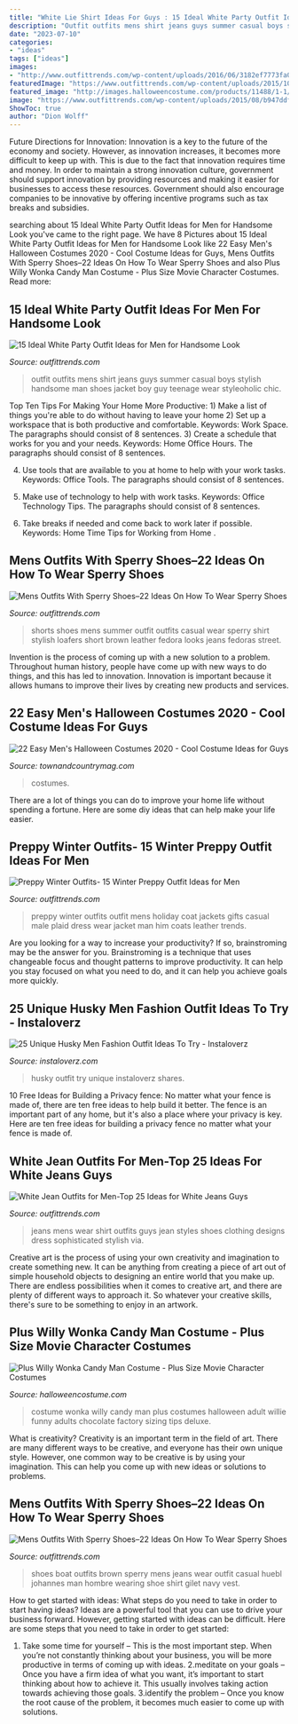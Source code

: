 ```yaml
---
title: "White Lie Shirt Ideas For Guys : 15 Ideal White Party Outfit Ideas For Men For Handsome Look"
description: "Outfit outfits mens shirt jeans guys summer casual boys stylish handsome man shoes jacket boy guy teenage wear styleoholic chic"
date: "2023-07-10"
categories:
- "ideas"
tags: ["ideas"]
images:
- "http://www.outfittrends.com/wp-content/uploads/2016/06/3182ef7773fa0e532c3aa7f5b969215f.jpg"
featuredImage: "https://www.outfittrends.com/wp-content/uploads/2015/10/preppy-winter-outfits-for-men-2.jpg"
featured_image: "http://images.halloweencostume.com/products/11488/1-1/plus-willy-wonka-candy-man-costume.jpg"
image: "https://www.outfittrends.com/wp-content/uploads/2015/08/b947ddfab5b8221820dfc29561cb006e.jpg"
ShowToc: true
author: "Dion Wolff"
---
```



Future Directions for Innovation:
Innovation is a key to the future of the economy and society. However, as innovation increases, it becomes more difficult to keep up with. This is due to the fact that innovation requires time and money. In order to maintain a strong innovation culture, government should support innovation by providing resources and making it easier for businesses to access these resources. Government should also encourage companies to be innovative by offering incentive programs such as tax breaks and subsidies.

	

		
searching about 15 Ideal White Party Outfit Ideas for Men for Handsome Look you've came to the right page. We have 8 Pictures about 15 Ideal White Party Outfit Ideas for Men for Handsome Look like 22 Easy Men&#039;s Halloween Costumes 2020 - Cool Costume Ideas for Guys, Mens Outfits With Sperry Shoes–22 Ideas On How To Wear Sperry Shoes and also Plus Willy Wonka Candy Man Costume - Plus Size Movie Character Costumes. Read more:
		
    
## 15 Ideal White Party Outfit Ideas For Men For Handsome Look

<img loading=lazy src="https://www.outfittrends.com/wp-content/uploads/2015/08/b947ddfab5b8221820dfc29561cb006e.jpg" onerror="this.onerror=null;this.src='https://tse1.mm.bing.net/th?id=OIP.S14tA7t7H6KVSi4O1KUnpAAAAA&amp;pid=15.1';" alt="15 Ideal White Party Outfit Ideas for Men for Handsome Look">

_Source: outfittrends.com_

>outfit outfits mens shirt jeans guys summer casual boys stylish handsome man shoes jacket boy guy teenage wear styleoholic chic. 

	

Top Ten Tips For Making Your Home More Productive: 1) Make a list of things you're able to do without having to leave your home
2) Set up a workspace that is both productive and comfortable. Keywords: Work Space. The paragraphs should consist of 8 sentences.
3) Create a schedule that works for you and your needs. Keywords: Home Office Hours. The paragraphs should consist of 8 sentences.

4) Use tools that are available to you at home to help with your work tasks. Keywords: Office Tools. The paragraphs should consist of 8 sentences.

5) Make use of technology to help with work tasks. Keywords: Office Technology Tips. The paragraphs should consist of 8 sentences.

6) Take breaks if needed and come back to work later if possible. Keywords: Home Time Tips for Working from Home .

    
## Mens Outfits With Sperry Shoes–22 Ideas On How To Wear Sperry Shoes

<img loading=lazy src="http://www.outfittrends.com/wp-content/uploads/2016/06/3182ef7773fa0e532c3aa7f5b969215f.jpg" onerror="this.onerror=null;this.src='https://tse3.mm.bing.net/th?id=OIP.BReYh7mFq5rUFgtOlUiqUAHaKn&amp;pid=15.1';" alt="Mens Outfits With Sperry Shoes–22 Ideas On How To Wear Sperry Shoes">

_Source: outfittrends.com_

>shorts shoes mens summer outfit outfits casual wear sperry shirt stylish loafers short brown leather fedora looks jeans fedoras street. 

	

Invention is the process of coming up with a new solution to a problem. Throughout human history, people have come up with new ways to do things, and this has led to innovation. Innovation is important because it allows humans to improve their lives by creating new products and services.

    
## 22 Easy Men&#039;s Halloween Costumes 2020 - Cool Costume Ideas For Guys

<img loading=lazy src="https://hips.hearstapps.com/hmg-prod.s3.amazonaws.com/images/tc-mens-halloween-office-1533157701.jpg?crop=0.383xw:1.00xh;0.311xw,0&amp;resize=480:*" onerror="this.onerror=null;this.src='https://tse3.mm.bing.net/th?id=OIP.cCZm-bX1aGzqmEFySIjnmwHaLG&amp;pid=15.1';" alt="22 Easy Men&#039;s Halloween Costumes 2020 - Cool Costume Ideas for Guys">

_Source: townandcountrymag.com_

>costumes. 

	

There are a lot of things you can do to improve your home life without spending a fortune. Here are some diy ideas that can help make your life easier.

    
## Preppy Winter Outfits- 15 Winter Preppy Outfit Ideas For Men

<img loading=lazy src="https://www.outfittrends.com/wp-content/uploads/2015/10/preppy-winter-outfits-for-men-2.jpg" onerror="this.onerror=null;this.src='https://tse3.mm.bing.net/th?id=OIP.IwRdK7i6QFU20QqDc9rtUAHaL4&amp;pid=15.1';" alt="Preppy Winter Outfits- 15 Winter Preppy Outfit Ideas for Men">

_Source: outfittrends.com_

>preppy winter outfits outfit mens holiday coat jackets gifts casual male plaid dress wear jacket man him coats leather trends. 

	

Are you looking for a way to increase your productivity? If so, brainstroming may be the answer for you. Brainstroming is a technique that uses changeable focus and thought patterns to improve productivity. It can help you stay focused on what you need to do, and it can help you achieve goals more quickly.

    
## 25 Unique Husky Men Fashion Outfit Ideas To Try - Instaloverz

<img loading=lazy src="https://instaloverz.com/wp-content/uploads/2017/05/20.-Husky-Men-Outfit.png" onerror="this.onerror=null;this.src='https://tse4.mm.bing.net/th?id=OIP.xoUK7q5d0gUgLdUeHvTT6QHaOL&amp;pid=15.1';" alt="25 Unique Husky Men Fashion Outfit Ideas To Try - Instaloverz">

_Source: instaloverz.com_

>husky outfit try unique instaloverz shares. 

	

10 Free Ideas for Building a Privacy fence: No matter what your fence is made of, there are ten free ideas to help build it better.
The fence is an important part of any home, but it's also a place where your privacy is key. Here are ten free ideas for building a privacy fence no matter what your fence is made of.

    
## White Jean Outfits For Men-Top 25 Ideas For White Jeans Guys

<img loading=lazy src="https://www.outfittrends.com/wp-content/uploads/2017/04/white-jeans-black-shirt.jpg" onerror="this.onerror=null;this.src='https://tse2.mm.bing.net/th?id=OIP.IcllBQcaL-iiUVtcp_T8SwHaJ4&amp;pid=15.1';" alt="White Jean Outfits for Men-Top 25 Ideas for White Jeans Guys">

_Source: outfittrends.com_

>jeans mens wear shirt outfits guys jean styles shoes clothing designs dress sophisticated stylish via. 

	

Creative art is the process of using your own creativity and imagination to create something new. It can be anything from creating a piece of art out of simple household objects to designing an entire world that you make up. There are endless possibilities when it comes to creative art, and there are plenty of different ways to approach it. So whatever your creative skills, there's sure to be something to enjoy in an artwork.

    
## Plus Willy Wonka Candy Man Costume - Plus Size Movie Character Costumes

<img loading=lazy src="http://images.halloweencostume.com/products/11488/1-1/plus-willy-wonka-candy-man-costume.jpg" onerror="this.onerror=null;this.src='https://tse1.mm.bing.net/th?id=OIP.FVRoyf6OPIw00TkY62qnuQHaKl&amp;pid=15.1';" alt="Plus Willy Wonka Candy Man Costume - Plus Size Movie Character Costumes">

_Source: halloweencostume.com_

>costume wonka willy candy man plus costumes halloween adult willie funny adults chocolate factory sizing tips deluxe. 

	

What is creativity?
Creativity is an important term in the field of art. There are many different ways to be creative, and everyone has their own unique style. However, one common way to be creative is by using your imagination. This can help you come up with new ideas or solutions to problems.

    
## Mens Outfits With Sperry Shoes–22 Ideas On How To Wear Sperry Shoes

<img loading=lazy src="https://www.outfittrends.com/wp-content/uploads/2016/06/416e5106b862be0bbf3f2c3dd4db74c1.jpg" onerror="this.onerror=null;this.src='https://tse1.mm.bing.net/th?id=OIP.Uf9L76M-QzYNUNA8d0-5GQHaKw&amp;pid=15.1';" alt="Mens Outfits With Sperry Shoes–22 Ideas On How To Wear Sperry Shoes">

_Source: outfittrends.com_

>shoes boat outfits brown sperry mens jeans wear outfit casual huebl johannes man hombre wearing shoe shirt gilet navy vest. 

	

How to get started with ideas: What steps do you need to take in order to start having ideas?
Ideas are a powerful tool that you can use to drive your business forward. However, getting started with ideas can be difficult. Here are some steps that you need to take in order to get started: 
1. Take some time for yourself – This is the most important step. When you’re not constantly thinking about your business, you will be more productive in terms of coming up with ideas. 
2.meditate on your goals – Once you have a firm idea of what you want, it’s important to start thinking about how to achieve it. This usually involves taking action towards achieving those goals. 
3.identify the problem – Once you know the root cause of the problem, it becomes much easier to come up with solutions.

